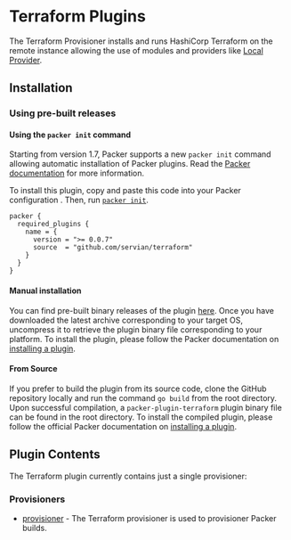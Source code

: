 # Terraform Plugins

The Terraform Provisioner installs and runs HashiCorp Terraform on the remote instance allowing the use of modules and providers like [Local Provider](https://registry.terraform.io/providers/hashicorp/local/latest/docs).


## Installation

### Using pre-built releases

#### Using the `packer init` command

Starting from version 1.7, Packer supports a new `packer init` command allowing
automatic installation of Packer plugins. Read the
[Packer documentation](https://www.packer.io/docs/commands/init) for more information.

To install this plugin, copy and paste this code into your Packer configuration .
Then, run [`packer init`](https://www.packer.io/docs/commands/init).

```hcl
packer {
  required_plugins {
    name = {
      version = ">= 0.0.7"
      source  = "github.com/servian/terraform"
    }
  }
}
```

#### Manual installation

You can find pre-built binary releases of the plugin [here](https://github.com/servian/packer-plugin-terraform/releases).
Once you have downloaded the latest archive corresponding to your target OS,
uncompress it to retrieve the plugin binary file corresponding to your platform.
To install the plugin, please follow the Packer documentation on
[installing a plugin](https://www.packer.io/docs/extending/plugins/#installing-plugins).


#### From Source

If you prefer to build the plugin from its source code, clone the GitHub
repository locally and run the command `go build` from the root
directory. Upon successful compilation, a `packer-plugin-terraform` plugin
binary file can be found in the root directory.
To install the compiled plugin, please follow the official Packer documentation
on [installing a plugin](https://www.packer.io/docs/extending/plugins/#installing-plugins).


## Plugin Contents

The Terraform plugin currently contains just a single provisioner:

### Provisioners

- [provisioner](/docs/provisioners/provisioner-terraform.mdx) - The Terraform provisioner is used to provisioner
  Packer builds.

